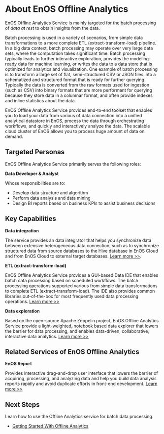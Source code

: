 # About EnOS Offline Analytics

EnOS Offline Analytics Service is mainly targeted for the batch processing of _data at rest_ to obtain insights from the data.

Batch processing is used in a variety of scenarios, from simple data transformations to a more complete ETL (extract-transform-load) pipeline. In a big data context, batch processing may operate over very large data sets, where the computation takes significant time. Batch processing typically leads to further interactive exploration, provides the modeling-ready data for machine learning, or writes the data to a data store that is optimized for analytics and visualization. One example of batch processing is to transform a large set of flat, semi-structured CSV or JSON files into a schematized and structured format that is ready for further querying. Typically the data is converted from the raw formats used for ingestion (such as CSV) into binary formats that are more performant for querying because they store data in a columnar format, and often provide indexes and inline statistics about the data.

EnOS Offline Analytics Service provides end-to-end toolset that enables you to load your data from various of data connection into a unified analytical datastore in EnOS, process the data through orchestrating workflows, and quickly and interactively analyze the data. The scalable cloud cluster of EnOS allows you to process huge amount of data on demand.

## Targeted Personas

EnOS Offline Analytics Service primarily serves the following roles:

**Data Developer & Analyst**

Whose responsibilities are to:

- Develop data structure and algorithm
- Perform data analysis and data mining
- Design BI reports based on business KPIs to assist business decisions


## Key Capabilities

**Data integration**

The service provides an data integrator that helps you synchronize data between extensive heterogeneous data connection, such as to synchronize structured data from source databases to the Hive database in EnOS Cloud and from EnOS Cloud to external target databases. [Learn more >>](data_integration/di_overview).

**ETL (extract-transform-load)**

EnOS Offline Analytics Service provides a GUI-based Data IDE that enables batch data processing based on scheduled workflows. The batch processing operations supported various from simple data transformations to complete ETL (extract-transform-load). The IDE also provides common libraries out-of-the-box for most frequently used data processing operations. [Learn more >>](data_ide/dataide_overview)

**Data exploration**

Based on the open-source Apache Zeppelin project, EnOS Offline Analytics Service provide a light-weighted, notebook based data explorer that lowers the barrier for data processing, and enables data-driven, collaborative, interactive data analytics. [Learn more >>](data_explorer/dataexplorer_overview)


## Related Services of EnOS Offline Analytics

**EnOS Report**

Provides interactive drag-and-drop user interface that lowers the barrier of acquiring, processing, and analyzing data and help you build data analysis reports rapidly and avoid duplicate efforts in front-end development. [Learn more >>](https://www.envisioniot.com/docs/analysis-report/en/latest/report_overview.html)


## Next Steps

Learn how to use the Offline Analytics service for batch data processing.

- [Getting Started With Offline Analytics](gettingstarted)
